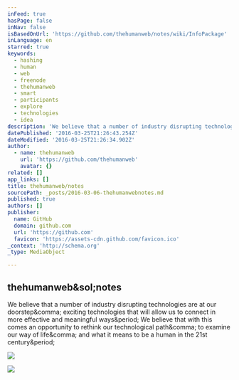 ```yaml
---
inFeed: true
hasPage: false
inNav: false
isBasedOnUrl: 'https://github.com/thehumanweb/notes/wiki/InfoPackage'
inLanguage: en
starred: true
keywords:
  - hashing
  - human
  - web
  - freenode
  - thehumanweb
  - smart
  - participants
  - explore
  - technologies
  - idea
description: 'We believe that a number of industry disrupting technologies are at our doorstep, exciting technologies that will allow us to connect in more effective and meaningful ways. We believe that with this comes an opportunity to rethink our technological path, to examine our way of life, and what it means to be a human in the 21st century.'
datePublished: '2016-03-25T21:26:43.254Z'
dateModified: '2016-03-25T21:26:34.902Z'
author:
  - name: thehumanweb
    url: 'https://github.com/thehumanweb'
    avatar: {}
related: []
app_links: []
title: thehumanweb/notes
sourcePath: _posts/2016-03-06-thehumanwebnotes.md
published: true
authors: []
publisher:
  name: GitHub
  domain: github.com
  url: 'https://github.com'
  favicon: 'https://assets-cdn.github.com/favicon.ico'
_context: 'http://schema.org'
_type: MediaObject

---
```

<article style=""><h1>thehumanweb&amp;sol;notes</h1><p>We believe that a number of industry disrupting technologies are at our doorstep&amp;comma; exciting technologies that will allow us to connect in more effective and meaningful ways&amp;period; We believe that with this comes an opportunity to rethink our technological path&amp;comma; to examine our way of life&amp;comma; and what it means to be a human in the 21st century&amp;period;</p><img src="https://avatars2.githubusercontent.com/u/15554340?v=3&amp;s=400" /></article>

![](https://the-grid-user-content.s3-us-west-2.amazonaws.com/54477380-a4ca-4ea8-92ed-7cb82a28174b.jpg)